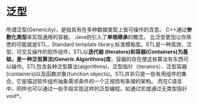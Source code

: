 # 泛型

所谓泛型(Genericity)，是指具有在多种数据类型上皆可操作的含意。
C++通过**参数化类型**来实现通用的容器。
Java则引入了**单根继承**的概念。
比泛型更加让你熟悉的可能就是STL，Standard template library,标准模板库。STL是一种高效、泛型、可交互操作的软件组件。STL以**迭代器 (Iterators)**和**容器(Containers)**为基础，是一种**泛型算法(Generic Algorithms)库**，容器的存在使这些算法有东西可以操作。STL包含各种泛型算法(algorithms)、泛型指针（iterators）、泛型容器(containers)以及函数对象(function objects)。STL并非只是一些有用组件的集合，它是描述软件组件抽象需求条件的一个正规而有条理的架构。
而在C语言中，同样也可以通过一些手段实现这样的泛型编程。如通过宏或通过无类型指针void*。



